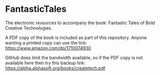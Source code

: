 # FantasticTales
The electronic resources to accompany the book: Fantastic Tales of Bold Creative Technologies.

A PDF copy of the book is included as part of this repository. Anyone wanting a printed copy can use the link: https://www.amazon.com/dp/1710074930

GitHub does limit the bandwidth available, so if the PDF copy is not available here then try this backup link: https://alpha.alphasoft.org/books/createtech.pdf
